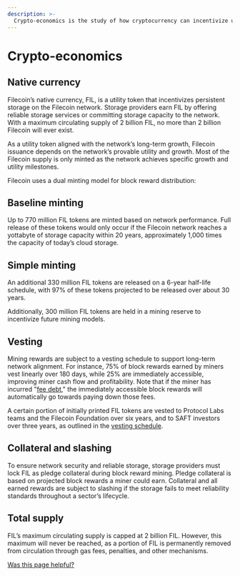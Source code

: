 ```yaml
---
description: >-
  Crypto-economics is the study of how cryptocurrency can incentivize usage of a blockchain network. This page covers how Filecoin manages incentivization within the network.
---
```


# Crypto-economics

## Native currency

Filecoin’s native currency, FIL, is a utility token that incentivizes persistent storage on the Filecoin network. Storage providers earn FIL by offering reliable storage services or committing storage capacity to the network. With a maximum circulating supply of 2 billion FIL, no more than 2 billion Filecoin will ever exist.

As a utility token aligned with the network’s long-term growth, Filecoin issuance depends on the network’s provable utility and growth. Most of the Filecoin supply is only minted as the network achieves specific growth and utility milestones.

Filecoin uses a dual minting model for block reward distribution:

## Baseline minting

Up to 770 million FIL tokens are minted based on network performance. Full release of these tokens would only occur if the Filecoin network reaches a yottabyte of storage capacity within 20 years, approximately 1,000 times the capacity of today’s cloud storage.

## Simple minting

An additional 330 million FIL tokens are released on a 6-year half-life schedule, with 97% of these tokens projected to be released over about 30 years.

Additionally, 300 million FIL tokens are held in a mining reserve to incentivize future mining models.

## Vesting

Mining rewards are subject to a vesting schedule to support long-term network alignment. For instance, 75% of block rewards earned by miners vest linearly over 180 days, while 25% are immediately accessible, improving miner cash flow and profitability. Note that if the miner has incurred "[fee debt](https://docs.filecoin.io/storage-providers/filecoin-economics/slashing)," the immediately accessible block rewards will automatically go towards paying down those fees. 

A certain portion of initially printed FIL tokens are vested to Protocol Labs teams and the Filecoin Foundation over six years, and to SAFT investors over three years, as outlined in the [vesting schedule](https://observablehq.com/@starboard/a-primer-to-filecoin-circulating-supply/2).

## Collateral and slashing

To ensure network security and reliable storage, storage providers must lock FIL as pledge collateral during block reward mining. Pledge collateral is based on projected block rewards a miner could earn. Collateral and all earned rewards are subject to slashing if the storage fails to meet reliability standards throughout a sector’s lifecycle.

## Total supply

FIL’s maximum circulating supply is capped at 2 billion FIL. However, this maximum will never be reached, as a portion of FIL is permanently removed from circulation through gas fees, penalties, and other mechanisms.

[Was this page helpful?](https://airtable.com/apppq4inOe4gmSSlk/pagoZHC2i1iqgphgl/form?prefill_Page+URL=https://docs.filecoin.io/basics/what-is-filecoin/crypto-economics)
